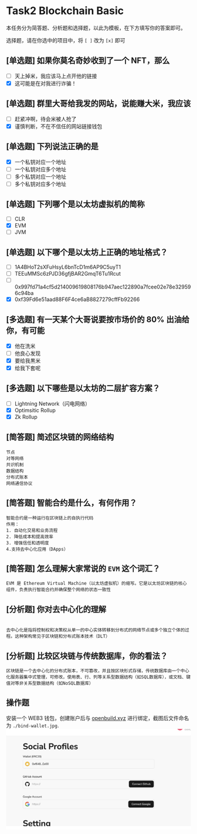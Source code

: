 # Task2 Blockchain Basic

本任务分为简答题、分析题和选择题，以此为模板，在下方填写你的答案即可。

选择题，请在你选中的项目中，将 `[ ]` 改为 `[x]` 即可

## [单选题] 如果你莫名奇妙收到了一个 NFT，那么

- [ ] 天上掉米，我应该马上点开他的链接
- [x] 这可能是在对我进行诈骗！

## [单选题] 群里大哥给我发的网站，说能赚大米，我应该

- [ ] 赶紧冲啊，待会米被人抢了
- [x] 谨慎判断，不在不信任的网站链接钱包

## [单选题] 下列说法正确的是

- [x] 一个私钥对应一个地址
- [ ] 一个私钥对应多个地址
- [ ] 多个私钥对应一个地址
- [ ] 多个私钥对应多个地址

## [单选题] 下列哪个是以太坊虚拟机的简称

- [ ] CLR
- [x] EVM
- [ ] JVM

## [单选题] 以下哪个是以太坊上正确的地址格式？

- [ ] 1A4BHoT2sXFuHsyL6bnTcD1m6AP9C5uyT1
- [ ] TEEuMMSc6zPJD36gfjBAR2GmqT6Tu1Rcut
- [ ] 0x997fd71a4cf5d214009619808176b947aec122890a7fcee02e78e329596c94ba
- [x] 0xf39Fd6e51aad88F6F4ce6aB8827279cffFb92266

## [多选题] 有一天某个大哥说要按市场价的 80% 出油给你，有可能

- [x] 他在洗米
- [ ] 他良心发现
- [x] 要给我黒米
- [x] 给我下套呢

## [多选题] 以下哪些是以太坊的二层扩容方案？

- [ ] Lightning Network（闪电网络）
- [x] Optimsitic Rollup
- [x] Zk Rollup

## [简答题] 简述区块链的网络结构

```
节点
对等网络
共识机制
数据结构
分布式账本
网络通信协议

```

## [简答题] 智能合约是什么，有何作用？

```
智能合约是一种运行在区块链上的自执行代码
作用：
1. 自动化交易和业务流程
2. 降低成本和提高效率
3. 增强信任和透明度
4.支持去中心化应用（DApps）
```

## [简答题] 怎么理解大家常说的 `EVM` 这个词汇？

```
EVM 是 Ethereum Virtual Machine（以太坊虚拟机）的缩写。它是以太坊区块链的核心组件，负责执行智能合约并确保整个网络的状态一致性
```

## [分析题] 你对去中心化的理解

```

去中心化是指将控制权和决策权从单一的中心实体转移到分布式的网络节点或多个独立个体的过程。这种架构常见于区块链和分布式账本技术（DLT）
```

## [分析题] 比较区块链与传统数据库，你的看法？

```
区块链是一个去中心化的分布式账本，不可篡改，并且按区块形式存储，传统数据库由一个中心化服务器集中式管理，可修改，使用表、行、列等关系型数据结构（如SQL数据库），或文档、键值对等非关系型数据结构（如NoSQL数据库）
```

## 操作题

安装一个 WEB3 钱包，创建账户后与 [openbuild.xyz](https://openbuild.xyz/profile) 进行绑定，截图后文件命名为 `./bind-wallet.jpg`.
![bind-wallet](./bind-wallet.jpg "Magic Gardens")